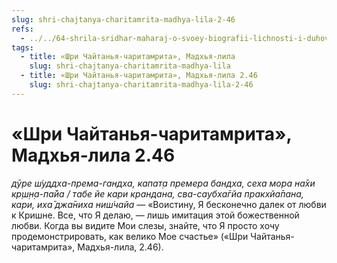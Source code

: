 ```yaml
---
slug: shri-chajtanya-charitamrita-madhya-lila-2-46
refs:
  - ../../64-shrila-sridhar-maharaj-o-svoey-biografii-lichnosti-i-duhovnom-opyte/987-1982-02-17-b1-hranitel-predannosti.md
tags:
  - title: «Шри Чайтанья-чаритамрита», Мадхья-лила
    slug: shri-chajtanya-charitamrita-madhya-lila
  - title: «Шри Чайтанья-чаритамрита», Мадхья-лила 2.46
    slug: shri-chajtanya-charitamrita-madhya-lila-2-46
---
```


# «Шри Чайтанья-чаритамрита», Мадхья-лила 2.46

*дӯре ш́уддха-према-гандха, капат̣а премера бандха, сеха мора на̄хи кр̣ш̣н̣а-па̄йа / табе йе кари крандана, сва-саубха̄гйа пракхйа̄пана, кари, иха̄ джа̄ниха ниш́чайа* — «Воистину, Я бесконечно далек от любви к Кришне. Все, что Я делаю, — лишь имитация этой божественной любви. Когда вы видите Мои слезы, знайте, что Я просто хочу продемонстрировать, как велико Мое счастье» («Шри Чайтанья-чаритамрита», Мадхья-лила, 2.46).
